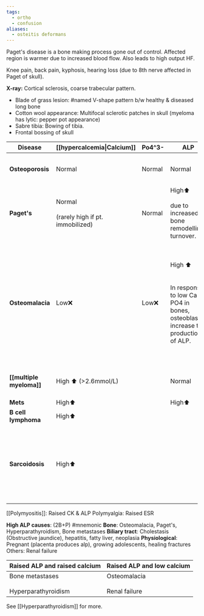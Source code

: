 ```yaml
---
tags:
  - ortho
  - confusion
aliases:
  - osteitis deformans
---
```

Paget's disease is a bone making process gone out of control.
Affected region is warmer due to increased blood flow. Also leads to high output HF.

Knee pain, back pain, kyphosis, hearing loss (due to 8th nerve affected in Paget of skull).

**X-ray:** Cortical sclerosis, coarse trabecular pattern.
- Blade of grass lesion: #named  V-shape pattern b/w healthy & diseased long bone
- Cotton wool appearance: Multifocal sclerotic patches in skull (myeloma has lytic: pepper pot appearance)
- Sabre tibia: Bowing of tibia.
- Frontal bossing of skull

| Disease             | [[hypercalcemia\|Calcium]]                     | Po4^3- | ALP                                                                                                    | Test                                                                          | c/f & Rx:                                                                                                                                                                                        |
| ------------------- | ---------------------------------------------- | ------ | ------------------------------------------------------------------------------------------------------ | ----------------------------------------------------------------------------- | ------------------------------------------------------------------------------------------------------------------------------------------------------------------------------------------------ |
| **Osteoporosis**    | Normal                                         | Normal | Normal                                                                                                 | DEXA.                                                                         | Painless<br><br>Rx: [[bisphosphonates]].                                                                                                                                                         |
| **Paget's**         | Normal<br><br>(rarely high if pt. immobilized) | Normal | High⬆️<br><br>due to increased bone remodelling/ turnover.                                             | Sclerotic lesions on X-Ray.<br><br>PTH Normal                                 | Rx: bisphosphonates.<br><br>Complication: Osteosarcoma.                                                                                                                                          |
| **Osteomalacia**    | Low❌                                           | Low❌   | High ⬆️<br><br>  <br>In response to low Ca & PO4 in bones, osteoblasts increase the production of ALP. | Low Vit D means Ca & PO4 are excreted.<br><br>Low Ca casues high PTH.         | Pain<br><br>mnemonic<br><br>Osteomal-ache-ia<br><br>Proximal myopathy (muscle weakness), bone pain, fractures.<br><br>Due to low vit D.<br><br>-> Renal failure,<br><br>-> Drugs: Anticonvulsant |
| **[[multiple myeloma]]**     | High ⬆️ (>2.6mmol/L)                           |        | Normal                                                                                                 | **Skeletal survey**: <br>Lytic lesion on X-ray.                               | Elevated ESR, back & ribs pain. Renal failure: eGFR ~45                                                                                                                                          |
| **Mets**            | High⬆️                                         |        | High⬆️                                                                                                 |                                                                               | Do PTH                                                                                                                                                                                           |
| **B cell lymphoma** | High⬆️                                         |        |                                                                                                        |                                                                               | High calcitonin                                                                                                                                                                                  |
| **Sarcoidosis**     | High⬆️                                         |        |                                                                                                        | PTH suppressed as granuloma can make Vit D & cause HyperCa independent of PTH | Serum ACE may be high                                                                                                                                                                            |

[[Polymyositis]]: Raised CK & ALP
Polymyalgia: Raised ESR

**High ALP causes**: (2B+P) #mnemonic
**Bone**: Osteomalacia, Paget's, Hyperparathyroidism, Bone metastases
**Biliary tract**: Cholestasis (Obstructive jaundice), hepatitis, fatty liver, neoplasia
**Physiological**: Pregnant (placenta produces alp), growing adolescents, healing fractures
Others: Renal failure

| Raised ALP and raised calcium              | Raised ALP and low calcium        |
| ------------------------------------------ | --------------------------------- |
| Bone metastases<br><br>Hyperparathyroidism | Osteomalacia<br><br>Renal failure |

See [[Hyperparathyroidism]] for more. 